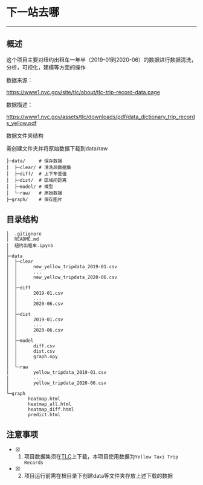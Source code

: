 # 下一站去哪

---

## 概述

这个项目主要对纽约出租车一年半（2019-01到2020-06）的数据进行数据清洗，分析，可视化，建模等方面的操作

数据来源：

<https://www1.nyc.gov/site/tlc/about/tlc-trip-record-data.page>

数据描述：

<https://www1.nyc.gov/assets/tlc/downloads/pdf/data_dictionary_trip_records_yellow.pdf>

数据文件夹结构

需创建文件夹并将原始数据下载到data/raw

```shell
├─data/     # 保存数据
│  ├─clear/ # 清洗后数据集
│  ├─diff/  # 上下车差值
│  ├─dist/  # 区域间距离
│  ├─model/ # 模型
│  └─raw/   # 原始数据
├─graph/    # 保存图片
```

## 目录结构

```shell
│  .gitignore
│  README.md
│  纽约出租车.ipynb
│  
├─data
│  ├─clear
│  │      new_yellow_tripdata_2019-01.csv
│  │      ...
│  │      new_yellow_tripdata_2020-06.csv
│  │      
│  ├─diff
│  │      2019-01.csv
│  │      ...
│  │      2020-06.csv
│  │      
│  ├─dist
│  │      2019-01.csv
│  │      ...
│  │      2020-06.csv
│  │      
│  ├─model
│  │      diff.csv
│  │      dist.csv
│  │      graph.npy
│  │      
│  └─raw
|         yellow_tripdata_2019-01.csv
|         ...
│         yellow_tripdata_2020-06.csv
│          
└─graph
        heatmap.html
        heatmap_all.html
        heatmap_diff.html
        predict.html
```

## 注意事项

* [x] 1. 项目数据集须在[TLC](https://www1.nyc.gov/site/tlc/about/tlc-trip-record-data.page)上下载，本项目使用数据为`Yellow Taxi Trip Records`
* [x] 2. 项目运行前需在根目录下创建data等文件夹存放上述下载的数据
